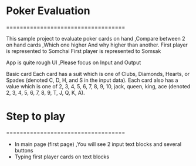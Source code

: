 # Poker Evaluation
===================================

This sample project to evaluate poker cards on hand ,Compare between 2 on hand cards ,Which one higher
And why higher than another.
First player is represented to Somchai
First player is represented to Somsak

App is quite rough UI ,Please focus on Input and Output

Basic card
Each card has a suit which is one of Clubs, Diamonds, Hearts,
or Spades (denoted C, D, H, and S in the input data). Each card also has a value which is one
of 2, 3, 4, 5, 6, 7, 8, 9, 10, jack, queen, king, ace (denoted 2, 3, 4, 5, 6, 7, 8, 9, T, J, Q, K, A).

# Step to play
===================================
- In main page (first page) ,You will see 2 input text blocks and several buttons
- Typing first player cards on text blocks
